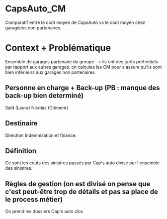 # CapsAuto_CM
Comparatif entre le coût moyen de CapsAuto vs le coût moyen chez garagistes non partenaires. 


# Context + Problématique 

Ensemble de garages partenaire du groupe --> ils ont des tarifs préfentiels par rapport aux autres garages.
on calcules les CM pour s'assure qu'ils sont bien inférieurs aux garages non partenaires.

## Personne en charge + Back-up (PB : manque des back-up bien determiné)
Saïd (Laura)
Nicolas (Clément)

## Destinaire 
Direction Indemnisation et finance.

## Définition 
Ce sont les couts des sinistres passés par Cap's auto divisé par l'ensemble des sinistres. 

## Règles de gestion (on est divisé on pense que c'est peut-être trop de détails et pas sa place de le process métier) 
On prend les dossiers Cap's auto clos 








